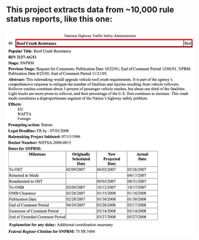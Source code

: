 ## This project extracts data from ~10,000 rule status reports, like this one:

![](NHSTA-2127-AG51-SNPRM.png)
